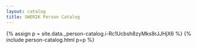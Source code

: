 ```yaml
---
layout: catalog
title: SWERIK Person Catalog
---
```

{% assign p = site.data._person-catalog.i-Rc1Ucbsh8zyMks8rJJHjX6 %}
{% include person-catalog.html p=p %}

